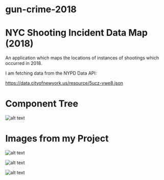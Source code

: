 # gun-crime-2018

# NYC Shooting Incident Data Map (2018)


An application which maps the locations of instances of shootings which occurred in 2018.

I am fetching data from the NYPD Data API: 

https://data.cityofnewyork.us/resource/5ucz-vwe8.json

# Component Tree

![alt text](https://user-images.githubusercontent.com/46265220/56756048-e9496980-675e-11e9-88da-54c965025426.jpg)


# Images from my Project

![alt text](https://user-images.githubusercontent.com/46265220/56751820-e9dd0280-6754-11e9-90dc-b893a1c251b3.png)

![alt text](https://user-images.githubusercontent.com/46265220/56751819-e9dd0280-6754-11e9-8497-7ed5de4b53bd.png)

![alt text](https://user-images.githubusercontent.com/46265220/56751818-e9dd0280-6754-11e9-9417-b4f4b75736ca.png)
